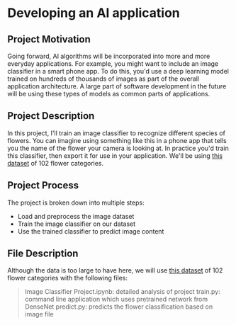 # Developing an AI application
## Project Motivation
Going forward, AI algorithms will be incorporated into more and more everyday applications. For example, you might want to include an image classifier in a smart phone app. To do this, you'd use a deep learning model trained on hundreds of thousands of images as part of the overall application architecture. A large part of software development in the future will be using these types of models as common parts of applications. 

## Project Description
In this project, I'll train an image classifier to recognize different species of flowers. You can imagine using something like this in a phone app that tells you the name of the flower your camera is looking at. In practice you'd train this classifier, then export it for use in your application. We'll be using [this dataset](http://www.robots.ox.ac.uk/~vgg/data/flowers/102/index.html) of 102 flower categories. 

## Project Process
The project is broken down into multiple steps:

* Load and preprocess the image dataset
* Train the image classifier on our dataset
* Use the trained classifier to predict image content

## File Description
Although the data is too large to have here, we will use [this dataset](http://www.robots.ox.ac.uk/~vgg/data/flowers/102/index.html) of 102 flower categories with the following files: <br> 

>Image Classifier Project.ipynb: detailed analysis of project
>train.py: command line application which uses pretrained network from DenseNet
>predict.py: predicts the flower classification based on image file


